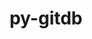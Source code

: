 ---
title: "py-gitdb"
layout: cache
categories: [package, develop-2023-09-24]
meta: {"versions": ["4.0.9"], "compilers": ["gcc@=7.3.1"], "oss": ["amzn2"], "platforms": ["linux"], "targets": ["aarch64", "neoverse_n1", "x86_64_v3"], "stacks": ["aws-isc", "aws-isc-aarch64", "root"], "num_specs": 3, "num_specs_by_stack": {"aws-isc-aarch64": 2, "root": 3, "aws-isc": 1}}
spec_details: [{"hash": "l6lphdoeain2dkpmze3jqdb7vapj6s2f", "compiler": "gcc@=7.3.1", "versions": ["4.0.9"], "os": "amzn2", "platform": "linux", "target": "aarch64", "variants": ["build_system=python_pip"], "stacks": ["aws-isc-aarch64", "root"], "size": "-", "tarball": "https://binaries.spack.io/releases/develop-2023-09-24/build_cache/linux-amzn2-aarch64/gcc-7.3.1/py-gitdb-4.0.9/linux-amzn2-aarch64-gcc-7.3.1-py-gitdb-4.0.9-l6lphdoeain2dkpmze3jqdb7vapj6s2f.spack"}, {"hash": "wchgx477y27c5dijge2j7mw65p6ygwcg", "compiler": "gcc@=7.3.1", "versions": ["4.0.9"], "os": "amzn2", "platform": "linux", "target": "neoverse_n1", "variants": ["build_system=python_pip"], "stacks": ["aws-isc-aarch64", "root"], "size": "-", "tarball": "https://binaries.spack.io/releases/develop-2023-09-24/build_cache/linux-amzn2-neoverse_n1/gcc-7.3.1/py-gitdb-4.0.9/linux-amzn2-neoverse_n1-gcc-7.3.1-py-gitdb-4.0.9-wchgx477y27c5dijge2j7mw65p6ygwcg.spack"}, {"hash": "dnbnibmfiwagp3svswfct6e7bpdfqg44", "compiler": "gcc@=7.3.1", "versions": ["4.0.9"], "os": "amzn2", "platform": "linux", "target": "x86_64_v3", "variants": ["build_system=python_pip"], "stacks": ["aws-isc", "root"], "size": "-", "tarball": "https://binaries.spack.io/releases/develop-2023-09-24/build_cache/linux-amzn2-x86_64_v3/gcc-7.3.1/py-gitdb-4.0.9/linux-amzn2-x86_64_v3-gcc-7.3.1-py-gitdb-4.0.9-dnbnibmfiwagp3svswfct6e7bpdfqg44.spack"}]
---